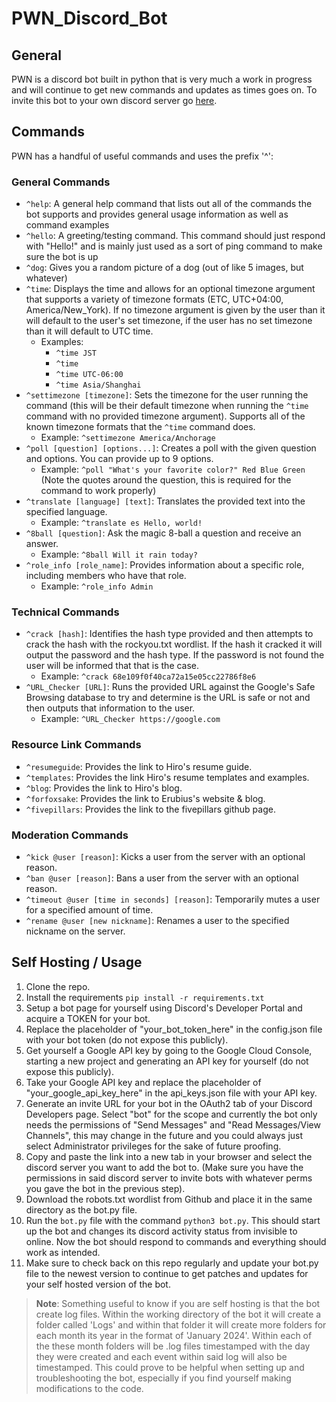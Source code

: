 # PWN_Discord_Bot

## General
PWN is a discord bot built in python that is very much a work in progress and will continue to get new commands and updates as times goes on. To invite this bot to your own discord server go [here](https://discord.com/api/oauth2/authorize?client_id=1190778555903258765&permissions=3072&scope=bot).

## Commands
PWN has a handful of useful commands and uses the prefix '^':

### General Commands
- `^help`: A general help command that lists out all of the commands the bot supports and provides general usage information as well as command examples
- `^hello`: A greeting/testing command. This command should just respond with "Hello!" and is mainly just used as a sort of ping command to make sure the bot is up
- `^dog`: Gives you a random picture of a dog (out of like 5 images, but whatever) 
- `^time`: Displays the time and allows for an optional timezone argument that supports a variety of timezone formats (ETC, UTC+04:00, America/New_York). If no timezone argument is given by the user than it will default to the user's set timezone, if the user has no set timezone than it will default to UTC time.
    - Examples:
        - `^time JST`
        - `^time`
        - `^time UTC-06:00`
        - `^time Asia/Shanghai`
- `^settimezone [timezone]`: Sets the timezone for the user running the command (this will be their default timezone when running the `^time` command with no provided timezone argument). Supports all of the known timezone formats that the `^time` command does.
    - Example: `^settimezone America/Anchorage`
- `^poll [question] [options...]`: Creates a poll with the given question and options. You can provide up to 9 options.
    - Example: `^poll "What's your favorite color?" Red Blue Green` (Note the quotes around the question, this is required for the command to work properly)
- `^translate [language] [text]`: Translates the provided text into the specified language.
    - Example: `^translate es Hello, world!`
- `^8ball [question]`: Ask the magic 8-ball a question and receive an answer.
    - Example: `^8ball Will it rain today?`
- `^role_info [role_name]`: Provides information about a specific role, including members who have that role.
    - Example: `^role_info Admin`
### Technical Commands
- `^crack [hash]`: Identifies the hash type provided and then attempts to crack the hash with the rockyou.txt wordlist. If the hash it cracked it will output the password and the hash type. If the password is not found the user will be informed that that is the case.
    - Example: `^crack 68e109f0f40ca72a15e05cc22786f8e6`
- `^URL_Checker [URL]`: Runs the provided URL against the Google's Safe Browsing database to try and determine is the URL is safe or not and then outputs that information to the user.
    - Example: `^URL_Checker https://google.com`

### Resource Link Commands
- `^resumeguide`: Provides the link to Hiro's resume guide.
- `^templates`: Provides the link Hiro's resume templates and examples.
- `^blog`: Provides the link to Hiro's blog.
- `^forfoxsake`: Provides the link to Erubius's website & blog.
- `^fivepillars`: Provides the link to the fivepillars github page.

### Moderation Commands 
- `^kick @user [reason]`: Kicks a user from the server with an optional reason.
- `^ban @user [reason]`: Bans a user from the server with an optional reason.
- `^timeout @user [time in seconds] [reason]`: Temporarily mutes a user for a specified amount of time.
- `^rename @user [new nickname]`: Renames a user to the specified nickname on the server.

## Self Hosting / Usage
1. Clone the repo.
2. Install the requirements `pip install -r requirements.txt`
3. Setup a bot page for yourself using Discord's Developer Portal and acquire a TOKEN for your bot.
4. Replace the placeholder of "your_bot_token_here" in the config.json file with your bot token (do not expose this publicly).
5. Get yourself a Google API key by going to the Google Cloud Console, starting a new project and generating an API key for yourself (do not expose this publicly).
6. Take your Google API key and replace the placeholder of "your_google_api_key_here" in the api_keys.json file with your API key.
7. Generate an invite URL for your bot in the OAuth2 tab of your Discord Developers page. Select "bot" for the scope and currently the bot only needs the permissions of "Send Messages" and "Read Messages/View Channels", this may change in the future and you could always just select Administrator privileges for the sake of future proofing.
8. Copy and paste the link into a new tab in your browser and select the discord server you want to add the bot to. (Make sure you have the permissions in said discord server to invite bots with whatever perms you gave the bot in the previous step).
9. Download the robots.txt wordlist from Github and place it in the same directory as the bot.py file.
10. Run the `bot.py` file with the command `python3 bot.py`. This should start up the bot and changes its discord activity status from invisible to online. Now the bot should respond to commands and everything should work as intended.
11. Make sure to check back on this repo regularly and update your bot.py file to the newest version to continue to get patches and updates for your self hosted version of the bot. 

> **Note**: Something useful to know if you are self hosting is that the bot create log files. Within the working directory of the bot it will create a folder called 'Logs' and within that folder it will create more folders for each month its year in the format of 'January 2024'. Within each of the these month folders will be .log files timestamped with the day they were created and each event within said log will also be timestamped. This could prove to be helpful when setting up and troubleshooting the bot, especially if you find yourself making modifications to the code. 
